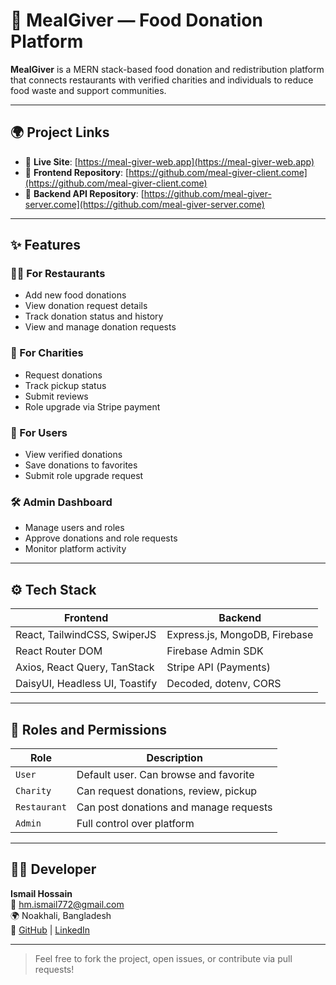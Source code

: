 # 🥗 MealGiver — Food Donation Platform

**MealGiver** is a MERN stack-based food donation and redistribution platform that connects restaurants with verified charities and individuals to reduce food waste and support communities.

---

## 🌍 Project Links

- 🔗 **Live Site**: [https://meal-giver-web.app](https://meal-giver-web.app)
- 🔗 **Frontend Repository**: [https://github.com/meal-giver-client.come](https://github.com/meal-giver-client.come)
- 🔗 **Backend API Repository**: [https://github.com/meal-giver-server.come](https://github.com/meal-giver-server.come)

---

## ✨ Features

### 👩‍🍳 For Restaurants
- Add new food donations  
- View donation request details  
- Track donation status and history  
- View and manage donation requests  

### 🏥 For Charities
- Request donations  
- Track pickup status  
- Submit reviews  
- Role upgrade via Stripe payment  

### 👤 For Users
- View verified donations  
- Save donations to favorites  
- Submit role upgrade request  

### 🛠 Admin Dashboard
- Manage users and roles  
- Approve donations and role requests  
- Monitor platform activity  

---

## ⚙️ Tech Stack

| Frontend                          | Backend                          |
| --------------------------------- | -------------------------------- |
| React, TailwindCSS, SwiperJS     | Express.js, MongoDB, Firebase    |
| React Router DOM                 | Firebase Admin SDK               |
| Axios, React Query, TanStack     | Stripe API (Payments)            |
| DaisyUI, Headless UI, Toastify   | Decoded, dotenv, CORS            |

---

## 🔑 Roles and Permissions

| Role         | Description                            |
| ------------ | -------------------------------------- |
| `User`       | Default user. Can browse and favorite  |
| `Charity`    | Can request donations, review, pickup  |
| `Restaurant` | Can post donations and manage requests |
| `Admin`      | Full control over platform             |

---

## 🧑‍💻 Developer

**Ismail Hossain**  
📧 hm.ismail772@gmail.com  
🌍 Noakhali, Bangladesh  
🔗 [GitHub](https://github.com/ismail-dev-code) | [LinkedIn](https://www.linkedin.com/in/ismail-hossain24)

---

> Feel free to fork the project, open issues, or contribute via pull requests!
